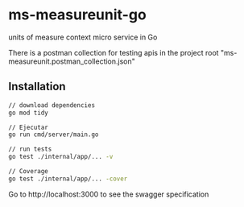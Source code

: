 # ms-measureunit-go
units of measure context micro service in Go

There is a postman collection for testing apis in the project root "ms-measureunit.postman_collection.json"

## Installation

  ```sh
// download dependencies
go mod tidy

// Ejecutar
go run cmd/server/main.go

// run tests
go test ./internal/app/... -v

// Coverage
go test ./internal/app/... -cover
```

Go to http://localhost:3000 to see the swagger specification
